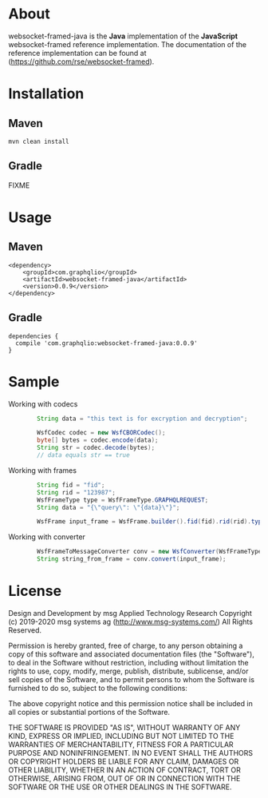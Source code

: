 # About
websocket-framed-java is the **Java** implementation of the **JavaScript** websocket-framed reference implementation. 
The documentation of the reference implementation can be found at (https://github.com/rse/websocket-framed). 

# Installation
## Maven 

```
mvn clean install
```

## Gradle 

FIXME

# Usage 

## Maven 
```
<dependency>
	<groupId>com.graphqlio</groupId>
	<artifactId>websocket-framed-java</artifactId>
	<version>0.0.9</version>
</dependency>

```

## Gradle 

```
dependencies {
  compile 'com.graphqlio:websocket-framed-java:0.0.9'
}
```


# Sample 

Working with codecs

``` java
		String data = "this text is for excryption and decryption";

		WsfCodec codec = new WsfCBORCodec();
		byte[] bytes = codec.encode(data);
		String str = codec.decode(bytes);
		// data equals str == true
```

Working with frames

``` java
		String fid = "fid";
		String rid = "123987";
		WsfFrameType type = WsfFrameType.GRAPHQLREQUEST;
		String data = "{\"query\": \"{data}\"}";

		WsfFrame input_frame = WsfFrame.builder().fid(fid).rid(rid).type(type).data(data).build();
```

Working with converter

``` java
		WsfFrameToMessageConverter conv = new WsfConverter(WsfFrameType.GRAPHQLREQUEST);
		String string_from_frame = conv.convert(input_frame);
```


# License 
Design and Development by msg Applied Technology Research
Copyright (c) 2019-2020 msg systems ag (http://www.msg-systems.com/)
All Rights Reserved.
 
Permission is hereby granted, free of charge, to any person obtaining
a copy of this software and associated documentation files (the
"Software"), to deal in the Software without restriction, including
without limitation the rights to use, copy, modify, merge, publish,
distribute, sublicense, and/or sell copies of the Software, and to
permit persons to whom the Software is furnished to do so, subject to
the following conditions:
 
The above copyright notice and this permission notice shall be included
in all copies or substantial portions of the Software.
 
THE SOFTWARE IS PROVIDED "AS IS", WITHOUT WARRANTY OF ANY KIND,
EXPRESS OR IMPLIED, INCLUDING BUT NOT LIMITED TO THE WARRANTIES OF
MERCHANTABILITY, FITNESS FOR A PARTICULAR PURPOSE AND NONINFRINGEMENT.
IN NO EVENT SHALL THE AUTHORS OR COPYRIGHT HOLDERS BE LIABLE FOR ANY
CLAIM, DAMAGES OR OTHER LIABILITY, WHETHER IN AN ACTION OF CONTRACT,
TORT OR OTHERWISE, ARISING FROM, OUT OF OR IN CONNECTION WITH THE
SOFTWARE OR THE USE OR OTHER DEALINGS IN THE SOFTWARE. 
